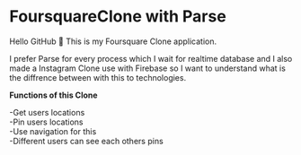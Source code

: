 # FoursquareClone with Parse

Hello GitHub 👋
This is my Foursquare Clone application.

I prefer Parse for every process which I wait for realtime database and I also made a Instagram Clone use with Firebase so I want to understand what is the diffrence between with this to technologies.


__Functions of this Clone__<br/>

-Get users locations<br/>
-Pin users locations<br/>
-Use navigation for this<br/> 
-Different users can see each others pins<br/> 
